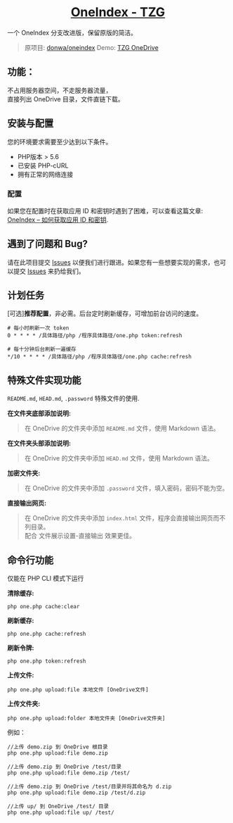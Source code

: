 <h1 align="center"><a href="https://github.com/TheZihanGu/oneindex-tzg">OneIndex - TZG</a></h1>

一个 OneIndex 分支改进版，保留原版的简洁。
> 原项目: [donwa/oneindex](https://github.com/donwa/oneindex)
> Demo: [TZG OneDrive](https://tzg6.app)

## 功能：
不占用服务器空间，不走服务器流量，   
直接列出 OneDrive 目录，文件直链下载。  

## 安装与配置
您的环境要求需要至少达到以下条件。
* PHP版本 > 5.6
* 已安装 PHP-cURL
* 拥有正常的网络连接

### 配置
如果您在配置时在获取应用 ID 和密钥时遇到了困难，可以查看这篇文章: [OneIndex – 如何获取应用 ID 和密钥](https://zihangu.com/?p=718).

## 遇到了问题和 Bug?
请在此项目提交 [Issues](https://github.com/TheZihanGu/oneindex-tzg/issues) 以便我们进行跟进。如果您有一些想要实现的需求，也可以提交 [Issues](https://github.com/TheZihanGu/oneindex-tzg/issues) 来扔给我们。

## 计划任务  
[可选]**推荐配置**，非必需。后台定时刷新缓存，可增加前台访问的速度。  
```
# 每小时刷新一次 token
0 * * * * /具体路径/php /程序具体路径/one.php token:refresh

# 每十分钟后台刷新一遍缓存
*/10 * * * * /具体路径/php /程序具体路径/one.php cache:refresh
```

## 特殊文件实现功能  
```README.md```, ```HEAD.md```, ```.password``` 特殊文件的使用.

**在文件夹底部添加说明:**  
>在 OneDrive 的文件夹中添加 ```README.md``` 文件，使用 Markdown 语法。  

**在文件夹头部添加说明:**  
>在 OneDrive 的文件夹中添加 ```HEAD.md``` 文件，使用 Markdown 语法。  

**加密文件夹:**  
>在 OneDrive 的文件夹中添加 ```.password``` 文件，填入密码，密码不能为空。  

**直接输出网页:**  
>在 OneDrive 的文件夹中添加 ```index.html``` 文件，程序会直接输出网页而不列目录。  
>配合 文件展示设置-直接输出 效果更佳。  

## 命令行功能  
仅能在 PHP CLI 模式下运行  

**清除缓存:**  
```
php one.php cache:clear
```
**刷新缓存:**  
```
php one.php cache:refresh
```
**刷新令牌:**  
```
php one.php token:refresh
```
**上传文件:**  
```
php one.php upload:file 本地文件 [OneDrive文件]
```


**上传文件夹:**  
```
php one.php upload:folder 本地文件夹 [OneDrive文件夹]
```

例如：  
```
//上传 demo.zip 到 OneDrive 根目录  
php one.php upload:file demo.zip  

//上传 demo.zip 到 OneDrive /test/目录  
php one.php upload:file demo.zip /test/  

//上传 demo.zip 到 OneDrive /test/目录并将其命名为 d.zip  
php one.php upload:file demo.zip /test/d.zip  

//上传 up/ 到 OneDrive /test/ 目录  
php one.php upload:file up/ /test/
```
